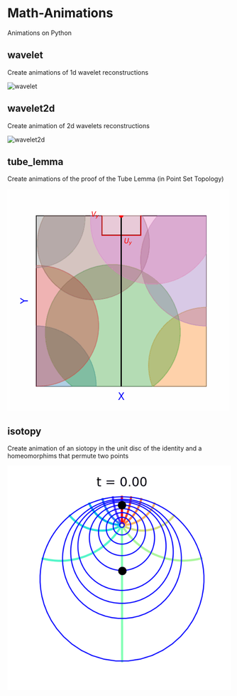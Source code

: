 # Math-Animations
Animations on Python 

## wavelet
Create animations of 1d wavelet reconstructions

![wavelet](https://github.com/SmaniaD/Math-Animations/blob/main/wavelet/wavelet.gif)

## wavelet2d
Create animation of 2d wavelets reconstructions

![wavelet2d](https://github.com/SmaniaD/Math-Animations/blob/main/wavelet2d/wavelet2d.gif)

## tube_lemma
Create animations of the proof of the Tube Lemma (in Point Set Topology)

![tube lemma](https://github.com/SmaniaD/Math-Animations/blob/main/tube_lemma/tube_lemma.gif)

## isotopy
Create animation of an siotopy in the unit disc of the identity and a homeomorphims that permute two points

![isotopy](https://github.com/SmaniaD/Math-Animations/blob/main/isotopy/isotopy_on_disc.gif)





